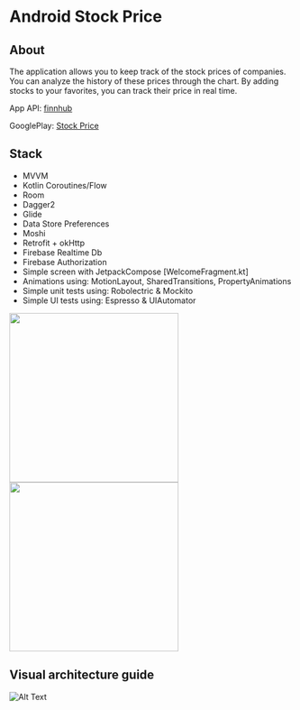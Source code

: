# Android Stock Price

## About
The application allows you to keep track of the stock prices of companies. You can analyze the history of these prices through the chart. By adding stocks to your favorites, you can track their price in real time.

App API: [finnhub](https://finnhub.io/)

GooglePlay: [Stock Price](https://play.google.com/store/apps/details?id=com.ferelin.stockprice)


## Stack
- MVVM
- Kotlin Coroutines/Flow
- Room
- Dagger2
- Glide
- Data Store Preferences
- Moshi
- Retrofit + okHttp
- Firebase Realtime Db
- Firebase Authorization
- Simple screen with JetpackCompose [WelcomeFragment.kt]
- Animations using: MotionLayout, SharedTransitions, PropertyAnimations
- Simple unit tests using: Robolectric & Mockito
- Simple UI tests using: Espresso & UIAutomator 


<p float="middle">
<img src="https://user-images.githubusercontent.com/68856530/117579860-96e90480-b0fd-11eb-8315-695e2adcfae6.gif" height="300"/>
<img src="https://user-images.githubusercontent.com/68856530/117579862-98b2c800-b0fd-11eb-9edb-ca65c7b4b2f3.gif" height="300"/>
</p>


## Visual architecture guide
![Alt Text](https://user-images.githubusercontent.com/68856530/112752494-0be3fd00-8fdc-11eb-8c54-d0c3412e44e7.png)
